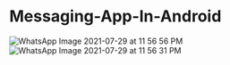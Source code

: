 # Messaging-App-In-Android
![WhatsApp Image 2021-07-29 at 11 56 56 PM](https://user-images.githubusercontent.com/81187698/127546382-188dca56-10d0-4db3-aa1a-6dddc6765916.jpeg)
![WhatsApp Image 2021-07-29 at 11 56 31 PM](https://user-images.githubusercontent.com/81187698/127546455-d1df565b-6311-4357-8844-2e296bdeed58.jpeg)
